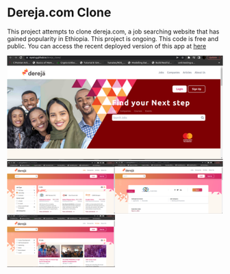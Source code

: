 # Dereja.com Clone
This project attempts to clone dereja.com, a job searching website that has gained popularity in Ethiopia. This project is ongoing. This code is free and public. You can access the recent deployed version of this app at [here](https://eyosi-g.github.io/dereja_clone)  

<img src="screenshots/image-[1].png" ><img src="screenshots/image-[2].png" width="50%"><img src="screenshots/image-[3].png" width="50%"><img src="screenshots/image-[4].png" width="50%">

